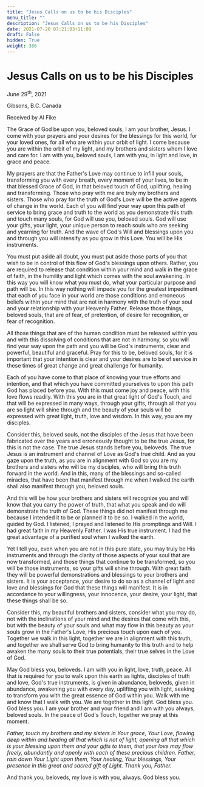```yaml
---
title: "Jesus Calls on us to be his Disciples"
menu_title: ""
description: "Jesus Calls on us to be his Disciples"
date: 2021-07-20 07:21:03+11:00
draft: False
hidden: True
weight: 386
---
```

# Jesus Calls on us to be his Disciples

June 29<sup>th</sup>, 2021

Gibsons, B.C. Canada

Received by Al Fike


The Grace of God be upon you, beloved souls, I am your brother, Jesus. I come with your prayers and your desires for the blessings for this world, for your loved ones, for all who are within your orbit of light. I come because you are within the orbit of my light, and my brothers and sisters whom I love and care for. I am with you, beloved souls, I am with you, in light and love, in grace and peace.
 
My prayers are that the Father's Love may continue to infill your souls, transforming you with every breath, every moment of your lives, to be in that blessed Grace of God, in that beloved touch of God, uplifting, healing and transforming. Those who pray with me are truly my brothers and sisters. Those who pray for the truth of God's Love will be the active agents of change in the world. Each of you will find your way upon this path of service to bring grace and truth to the world as you demonstrate this truth and touch many souls, for God will use you, beloved souls. God will use your gifts, your light, your unique person to reach souls who are seeking and yearning for truth. And the wave of God's Will and blessings upon you and through you will intensify as you grow in this Love. You will be His instruments. 

You must put aside all doubt, you must put aside those parts of you that wish to be in control of this flow of God's blessings upon others. Rather, you are required to release that condition within your mind and walk in the grace of faith, in the humility and light which comes with the soul awakening. In this way you will know what you must do, what your particular purpose and path will be. In this way nothing will impede you for the greatest impediment that each of you face in your world are those conditions and erroneous beliefs within your mind that are not in harmony with the truth of your soul and your relationship with your Heavenly Father. Release those things, beloved souls, that are of fear, of pretention, of desire for recognition, or fear of recognition.

All those things that are of the human condition must be released within you and with this dissolving of conditions that are not in harmony, so you will find your way upon the path and you will be God's instruments, clear and powerful, beautiful and graceful. Pray for this to be, beloved souls, for it is important that your intention is clear and your desires are to be of service in these times of great change and great challenge for humanity. 

Each of you have come to that place of knowing your true efforts and intention, and that which you have committed yourselves to upon this path God has placed before you. With this must come joy and peace, with this love flows readily. With this you are in that great light of God's Touch, and that will be expressed in many ways, through your gifts, through all that you are so light will shine through and the beauty of your souls will be expressed with great light, truth, love and wisdom. In this way, you are my disciples.

Consider this, beloved souls, not the disciples of the Jesus that have been fabricated over the years and erroneously thought to be the true Jesus, for this is not the case. The true Jesus stands before you, beloveds. The true Jesus is an instrument and channel of Love as God's true child. And as you gaze upon the truth, as you are in alignment with God so you are my brothers and sisters who will be my disciples, who will bring this truth forward in the world. And in this, many of the blessings and so-called miracles, that have been that manifest through me when I walked the earth shall also manifest through you, beloved souls. 

And this will be how your brothers and sisters will recognize you and will know that you carry the power of truth, that what you speak and do will demonstrate the truth of God. These things did not manifest through me because I intended it to be or planned it to be so. I walked in the world, guided by God. I listened, I prayed and listened to His promptings and Will. I had great faith in my Heavenly Father. I was His true instrument. I had the great advantage of a purified soul when I walked the earth. 

Yet I tell you, even when you are not in this pure state, you may truly be His instruments and through the clarity of those aspects of your soul that are now transformed, and those things that continue to be transformed, so you will be those instruments, so your gifts will shine through. With great faith they will be powerful demonstrations and blessings to your brothers and sisters. It is your acceptance, your desire to do so as a channel of light and love and blessings for God that these things will manifest. It is in accordance to your willingness, your innocence, your desire, your light, that these things shall be so. 

Consider this, my beautiful brothers and sisters, consider what you may do, not with the inclinations of your mind and the desires that come with this, but with the beauty of your souls and what may flow in this beauty as your souls grow in the Father's Love, His precious touch upon each of you. Together we walk in this light, together we are in alignment with this truth, and together we shall serve God to bring humanity to this truth and to help awaken the many souls to their true potentials, their true selves in the Love of God. 

May God bless you, beloveds. I am with you in light, love, truth, peace. All that is required for you to walk upon this earth as lights, disciples of truth and love, God's true instruments, is given in abundance, beloveds, given in abundance, awakening you with every day, uplifting you with light, seeking to transform you with the great essence of God within you. Walk with me and know that I walk with you. We are together in this light. God bless you. God bless you. I am your brother and your friend and I am with you always, beloved souls. In the peace of God's Touch, together we pray at this moment. 

*Father, touch my brothers and my sisters in Your grace, Your Love, flowing deep within and healing all that which is not of light, opening all that which is your blessing upon them and your gifts to them, that your love may flow freely, abundantly and openly with each of these precious children. Father, rain down Your Light upon them, Your healing, Your blessings, Your presence in this great and sacred gift of Light. Thank you, Father.*

 And thank you, beloveds, my love is with you, always. God bless you.